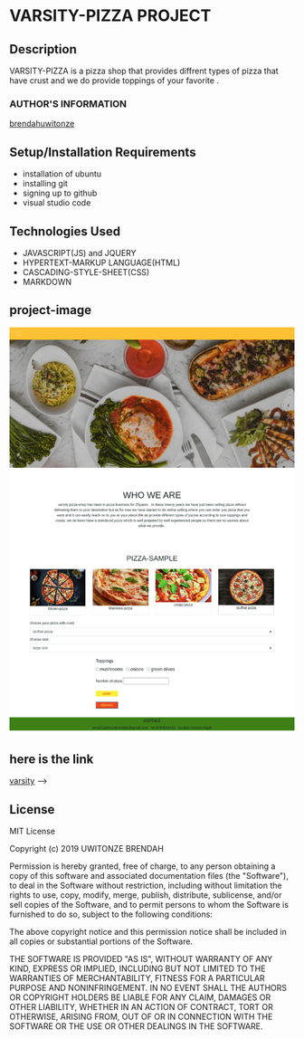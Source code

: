 # VARSITY-PIZZA PROJECT

## Description
VARSITY-PIZZA is a pizza shop that provides diffrent types of pizza that have crust and we do provide toppings of your favorite .

### AUTHOR'S INFORMATION

[brendahuwitonze](https://github.com/brendahuwitonze)

## Setup/Installation Requirements

* installation of ubuntu
* installing git
* signing up to github 
* visual studio code

 ## Technologies Used

* JAVASCRIPT(JS) and JQUERY
* HYPERTEXT-MARKUP LANGUAGE(HTML)
* CASCADING-STYLE-SHEET(CSS)
* MARKDOWN
## project-image
 ![varsity](./images/img.png)
  ## here is the link 
[varsity]( .) -->

## License
MIT License

Copyright (c) 2019 UWITONZE BRENDAH

Permission is hereby granted, free of charge, to any person obtaining a copy
of this software and associated documentation files (the "Software"), to deal
in the Software without restriction, including without limitation the rights
to use, copy, modify, merge, publish, distribute, sublicense, and/or sell
copies of the Software, and to permit persons to whom the Software is
furnished to do so, subject to the following conditions:

The above copyright notice and this permission notice shall be included in all
copies or substantial portions of the Software.

THE SOFTWARE IS PROVIDED "AS IS", WITHOUT WARRANTY OF ANY KIND, EXPRESS OR
IMPLIED, INCLUDING BUT NOT LIMITED TO THE WARRANTIES OF MERCHANTABILITY,
FITNESS FOR A PARTICULAR PURPOSE AND NONINFRINGEMENT. IN NO EVENT SHALL THE
AUTHORS OR COPYRIGHT HOLDERS BE LIABLE FOR ANY CLAIM, DAMAGES OR OTHER
LIABILITY, WHETHER IN AN ACTION OF CONTRACT, TORT OR OTHERWISE, ARISING FROM,
OUT OF OR IN CONNECTION WITH THE SOFTWARE OR THE USE OR OTHER DEALINGS IN THE
SOFTWARE.